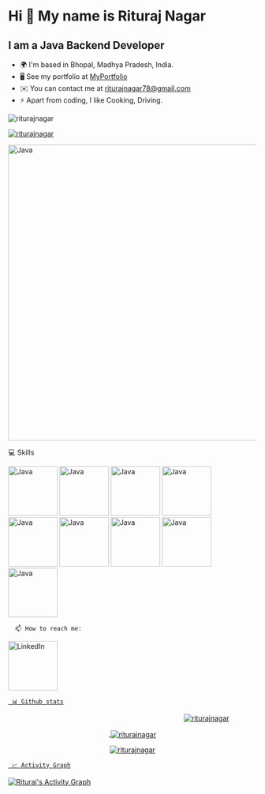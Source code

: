Hi 👋 My name is Rituraj Nagar
==============================

I am a Java Backend Developer
---------------------------

*   🌍  I'm based in Bhopal, Madhya Pradesh, India.
*   🖥️  See my portfolio at [MyPortfolio](https://mohitagrawal22.github.io/](https://riturajnagar.github.io/))
*   ✉️  You can contact me at [riturajnagar78@gmail.com](mailto:riturajnagar78@gmail.com)
*   ⚡  Apart from coding, I like Cooking, Driving.

<p align="left"> <img src="https://komarev.com/ghpvc/?username=riturajnagar&label=Profile%20views&color=0e75b6&style=flat" alt="riturajnagar" /> </p>

<p align="left"> <a href="https://github.com/ryo-ma/github-profile-trophy"><img src="https://github-profile-trophy.vercel.app/?username=riturajnagar" alt="riturajnagar" /></a> </p>

<img src="https://user-images.githubusercontent.com/58034490/141353655-b1a69eb8-0c04-4705-ac20-ef71c72ae177.gif" width="900" height="600" alt="Java" />


💻 Skills 
    

   <p align="left">
  <img src="https://cdn.icon-icons.com/icons2/2415/PNG/512/java_original_wordmark_logo_icon_146459.png" width="100" height="100" alt="Java" />
  <img src="https://user-images.githubusercontent.com/58034490/141354056-7bf12bcc-6ebc-4104-bd4e-d5e24db293f5.gif" width="100" height="100" alt="Java" />
  <img src="https://user-images.githubusercontent.com/58034490/141353058-36c5ef97-420a-4bcf-b871-7ef1cc262e26.png" width="100" height="100" alt="Java" />
  <img src="https://miro.medium.com/max/1400/0*Rplsn6TJYurdICZB.jpg" width="100" height="100" alt="Java" />
  <img src="https://user-images.githubusercontent.com/58034490/141354818-8c186650-e4fa-4463-9690-e8f91893dfa2.gif" width="100" height="100" alt="Java" />
  <img src="https://user-images.githubusercontent.com/58034490/141353054-2350801b-ca74-40c5-87b8-c8e3cb909928.png" width="100" height="100" alt="Java" />  
  <img src="https://user-images.githubusercontent.com/58034490/141353050-4624e02a-84d4-4a97-a533-fd8bae9fd418.png" width="100" height="100" alt="Java" />
  <img src="https://user-images.githubusercontent.com/58034490/141354514-b1d119b6-c960-4eb1-8178-12efd9a1fc83.gif" width="100" height="100" alt="Java" />
  <img src="https://pbs.twimg.com/profile_images/914842431748739072/66NFe2g3.jpg" width="100" height="100" alt="Java" />
  
   <!--This img tag works  <img src="" width="900" height="600" alt="Java" />  -->
          
      📫 How to reach me:  
   <a href="https://www.linkedin.com/in/riturajnagar" target="_blank" rel="noreferrer"><img src="https://180dc.org/wp-content/uploads/2020/01/Linkedin-logo-1-550x550-300x300.png" width="100" height="100" alt="LinkedIn" />
     
       

     📊 Github stats
   
   <!--  dark, radical, merko, gruvbox, tokyonight, onedark, cobalt, synthwave, highcontrast, dracula    -->

<p align="center"><img align="center" style="margin-left:300px;" src="https://github-readme-stats.vercel.app/api/top-langs?username=riturajnagar&show_icons=true&locale=en&layout=compact&theme=gruvbox" alt="riturajnagar" /></p>               
        
<p  align="center">&nbsp;<img align="center" src="https://github-readme-stats.vercel.app/api?username=riturajnagar&show_icons=true&locale=en&theme=gruvbox" alt="riturajnagar" /></p>
<p  align="center"><img align="center" src="https://github-readme-streak-stats.herokuapp.com/?user=riturajnagar&theme=gruvbox" alt="riturajnagar" /></p>

               
             
  

     
     📈 Activity Graph
    
  <a href="https://github.com/ashutosh00710/github-readme-activity-graph"><img alt="Rituraj's Activity Graph" src="https://activity-graph.herokuapp.com/graph/?username=riturajnagar&bg_color=000&color=fff&line=00E676&point=fff&hide_border=true" /></a>

               

